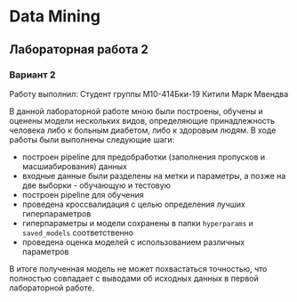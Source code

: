 # Data Mining
## Лабораторная работа 2
### Вариант 2

Работу выполнил: Студент группы М10-414Бки-19 Китили Марк Мвендва 

В данной лабораторной работе мною были построены, обучены и оценены модели нескольких видов, определяющие принадлежность человека либо к больным диабетом, либо к здоровым людям. В ходе работы были выполнены следующие шаги:
 - построен pipeline для предобработки (заполнения пропусков и масшиабирования) данных
 - входные данные были разделены на метки и параметры, а позже на две выборки - обучающую и тестовую
 - построен pipeline для обучения
 - проведена кроссвалидация с целью определения лучших гиперпараметров
 - гиперпараметры и модели сохранены в папки ```hyperparams``` и ```saved_models``` соответственно
 - проведена оценка моделей с использованием различных параметров

В итоге полученная модель не может похвастаться точностью, что полностью совпадает с выводами об исходных данных в первой лабораторной работе.
